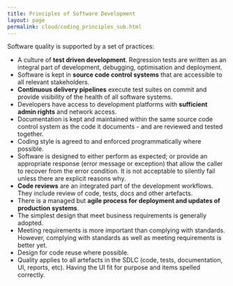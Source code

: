```yaml
---
title: Principles of Software Development
layout: page
permalink: cloud/coding_principles_sub.html
---
```

 
 Software quality is supported by a set of practices:
 
 * A culture of **test driven development**. Regression tests are written as an integral part of development, debugging, optimisation and deployment.
 * Software is kept in **source code control systems** that are accessible to all relevant stakeholders.
 * **Continuous delivery pipelines** execute test suites on commit and provide visibility of the health of all software systems.
 * Developers have access to development platforms with **sufficient admin rights** and network access.
 * Documentation is kept and maintained within the same source code control system as the code it documents - and are reviewed and tested together.
 * Coding style is agreed to and enforced programmatically where possible.
 * Software is designed to either perform as expected; or provide an appropriate response (error message or exception) that allow the caller to recover from the error condition. It is not acceptable to silently fail unless there are explicit reasons why.
 * **Code reviews** are an integrated part of the development workflows. They include review of code, tests, docs and other artefacts.
 * There is a managed but **agile process for deployment and updates of production systems**.
 * The simplest design that meet business requirements is generally adopted.
 * Meeting requirements is more important than complying with standards. However, complying with standards as well as meeting requirements is better yet.
 * Design for code reuse where possible.
 * Quality applies to all artefacts in the SDLC (code, tests, documentation, UI, reports, etc). Having the UI fit for purpose and items spelled correctly.
